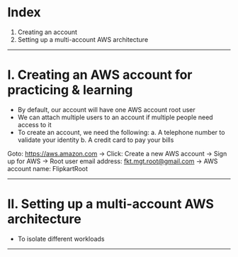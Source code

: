 # Index
1. Creating an account
2. Setting up a multi-account AWS architecture
------------------------------------------------------------------------------------------------------------------------------------------------------------------------------------------------------------------------------------------------------------------------------------------------------
# I. Creating an AWS account for practicing & learning
 - By default, our account will have one AWS account root user
 - We can attach multiple users to an account if multiple people need access to it
 - To create an account, we need the following:
    a. A telephone number to validate your identity
    b. A credit card to pay your bills

 Goto: https://aws.amazon.com -> Click: Create a new AWS account 
 -> Sign up for AWS
 -> Root user email address: fkt.mgt.root@gmail.com -> AWS account name: FlipkartRoot
 
------------------------------------------------------------------------------------------------------------------------------------------------------------------------------------------------------------------------------------------------------------------------------------------------------
# II. Setting up a multi-account AWS architecture
 - To isolate different workloads
------------------------------------------------------------------------------------------------------------------------------------------------------------------------------------------------------------------------------------------------------------------------------------------------------
